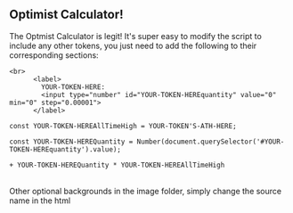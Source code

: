 <h2> Optimist Calculator! </h2>
The Optmist Calculator is legit! It's super easy to modify the script to include any other tokens, you just need to add the following to their corresponding sections:

```
<br>
      <label>
        YOUR-TOKEN-HERE:
        <input type="number" id="YOUR-TOKEN-HEREquantity" value="0" min="0" step="0.00001">
      </label>
```
```
const YOUR-TOKEN-HEREAllTimeHigh = YOUR-TOKEN'S-ATH-HERE;
```
```
const YOUR-TOKEN-HEREQuantity = Number(document.querySelector('#YOUR-TOKEN-HEREquantity').value);
```
```
+ YOUR-TOKEN-HEREQuantity * YOUR-TOKEN-HEREAllTimeHigh
```
<br>
Other optional backgrounds in the image folder, simply change the source name in the html
